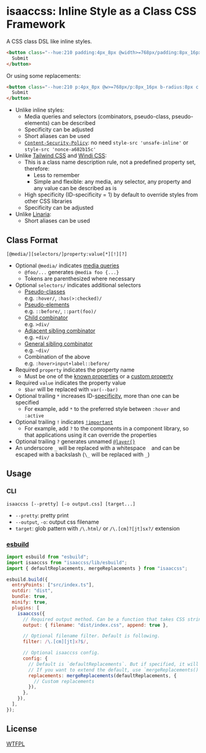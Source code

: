 # isaaccss: Inline Style as a Class CSS Framework

A CSS class DSL like inline styles.

<!-- prettier-ignore -->
```html
<button class="--hue:210 padding:4px_8px @width>=768px/padding:8px_16px border-radius:8px color:white border:3px_solid_hsl(var(--hue),100%,80%) background:hsl(var(--hue),100%,50%) :hover/background:hsl(var(--hue),100%,60%) :active/background:hsl(var(--hue),100%,40%)* @hover:hover/:hover/scale:1.1">
  Submit
</button>
```

Or using some replacements:

<!-- prettier-ignore -->
```html
<button class="--hue:210 p:4px_8px @w>=768px/p:8px_16px b-radius:8px c:white b:3px_solid_hsl($hue,100%,80%) bg:hsl($hue,100%,50%) :hover/bg:hsl($hue,100%,60%) :active/bg:hsl($hue,100%,40%)* @hover:hover/:hover/scale:1.1">
  Submit
</button>
```

- Unlike inline styles:
  - Media queries and selectors (combinators, pseudo-class, pseudo-elements) can be described
  - Specificity can be adjusted
  - Short aliases can be used
  - [`Content-Security-Policy`](https://developer.mozilla.org/docs/Web/HTTP/Headers/Content-Security-Policy): no need `style-src 'unsafe-inline'` or `style-src 'nonce-a682b15c'`
- Unlike [Tailwind CSS](https://tailwindcss.com/) and [Windi CSS](https://windicss.org/):
  - This is a class name description rule, not a predefined property set, therefore:
    - Less to remember
    - Simple and flexible: any media, any selector, any property and any value can be described as is
  - High specificity (ID-specificity = 1) by default to override styles from other CSS libraries
  - Specificity can be adjusted
- Unlike [Linaria](https://linaria.dev/):
  - Short aliases can be used

## Class Format

```
[@media/][selectors/]property:value[*][!][?]
```

- Optional `@media/` indicates [media queries](https://developer.mozilla.org/docs/Web/CSS/Media_Queries/Using_media_queries)
  - `@foo/...` generates `@media foo {...}`
  - Tokens are parenthesized where necessary
- Optional `selectors/` indicates additional selectors
  - [Pseudo-classes](https://developer.mozilla.org/docs/Web/CSS/Pseudo-classes)  
    e.g. `:hover/`, `:has(>:checked)/`
  - [Pseudo-elements](https://developer.mozilla.org/docs/Web/CSS/Pseudo-elements)  
    e.g. `::before/`, `::part(foo)/`
  - [Child combinator](https://developer.mozilla.org/docs/Web/CSS/Child_combinator)  
    e.g. `>div/`
  - [Adjacent sibling combinator](https://developer.mozilla.org/docs/Web/CSS/Adjacent_sibling_combinator)  
    e.g. `+div/`
  - [General sibling combinator](https://developer.mozilla.org/docs/Web/CSS/General_sibling_combinator)  
    e.g. `~div/`
  - Combination of the above  
    e.g. `:hover>input+label::before/`
- Required `property` indicates the property name
  - Must be one of the [known properties](https://github.com/known-css/known-css-properties/blob/master/data/all.json) or a [custom property](https://developer.mozilla.org/docs/Web/CSS/--*)
- Required `value` indicates the property value
  - `$bar` will be replaced with `var(--bar)`
- Optional trailing `*` increases ID-[specificity](https://developer.mozilla.org/docs/Web/CSS/Specificity), more than one can be specified
  - For example, add `*` to the preferred style between `:hover` and `:active`
- Optional trailing `!` indicates [`!important`](https://developer.mozilla.org/en-US/docs/Web/CSS/important)
  - For example, add `?` to the components in a component library, so that applications using it can override the properties
- Optional trailing `?` generates unnamed [`@layer{}`](https://developer.mozilla.org/docs/Web/CSS/@layer)
- An underscore `_` will be replaced with a whitespace ` ` and can be escaped with a backslash (`\_` will be replaced with `_`)

## Usage

### CLI

```
isaaccss [--pretty] [-o output.css] [target...]
```

- `--pretty`: pretty print
- `--output`, `-o`: output css filename
- `target`: glob pattern with `/\.html/` or `/\.[cm]?[jt]sx?/` extension

### [esbuild](https://esbuild.github.io/)

```js
import esbuild from "esbuild";
import isaaccss from "isaaccss/lib/esbuild";
import { defaultReplacements, mergeReplacements } from "isaaccss";

esbuild.build({
  entryPoints: ["src/index.ts"],
  outdir: "dist",
  bundle: true,
  minify: true,
  plugins: [
    isaaccss({
      // Required output method. Can be a function that takes CSS string.
      output: { filename: "dist/index.css", append: true },

      // Optional filename filter. Default is following.
      filter: /\.[cm][jt]x?$/,

      // Optional isaaccss config.
      config: {
        // Default is `defaultReplacements`. But if specified, it will be overwritten.
        // If you want to extend the default, use `mergeReplacements()`.
        replacements: mergeReplacements(defaultReplacements, {
          // Custom replacements
        }),
      },
    }),
  ],
});
```

## License

[WTFPL](http://www.wtfpl.net/)
